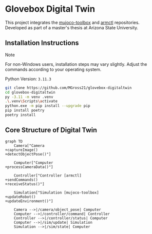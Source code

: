 # Glovebox Digital Twin

This project integrates the [mujoco-toolbox](https://github.com/MGross21/mujoco-toolbox) and [armctl](https://github.com/MGross21/armctl) repositories. Developed as part of a master's thesis at Arizona State University.

## Installation Instructions

> [!Note]
> For non-Windows users, installation steps may vary slightly. Adjust the commands according to your operating system.

Python Version: `3.11.3`

```bash
git clone https://github.com/MGross21/glovebox-digitaltwin
cd glovebox-digitaltwin
py -3.11 -m venv .venv
.\.venv\Scripts\activate
python.exe -m pip install --upgrade pip
pip install poetry
poetry install
```

## Core Structure of Digital Twin

```mermaid
graph TD
    Camera["Camera
+captureImage()
+detectObjectPose()"]

    Computer["Computer
+processCameraData()"]

    Controller["Controller [armctl]
+sendCommands()
+receiveStatus()"]

    Simulation["Simulation [mujoco-toolbox]
+updateRobot()
+updateEnvironment()"]

    Camera -->|/camera/object_pose| Computer
    Computer -->|/controller/command| Controller
    Controller -->|/controller/status| Computer
    Computer -->|/sim/update| Simulation
    Simulation -->|/sim/state| Computer
```
